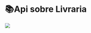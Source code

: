 <h1>📚Api sobre Livraria</h1>

<img  src="https://cdn-icons-png.flaticon.com/512/4696/4696808.png">


